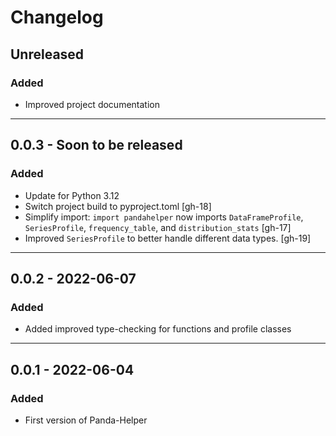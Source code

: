 # Changelog

## Unreleased
### Added
- Improved project documentation
____
## 0.0.3 - Soon to be released
### Added
- Update for Python 3.12
- Switch project build to pyproject.toml [gh-18]
- Simplify import: `import pandahelper` now imports `DataFrameProfile`, `SeriesProfile`, `frequency_table`, and `distribution_stats` [gh-17]
- Improved `SeriesProfile` to better handle different data types. [gh-19]
____
## 0.0.2 - 2022-06-07
### Added
- Added improved type-checking for functions and profile classes

____
## 0.0.1 - 2022-06-04
### Added
- First version of Panda-Helper
